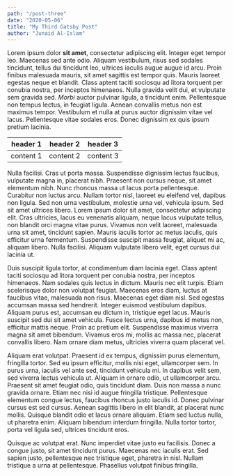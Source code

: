 ```yaml
---
path: "/post-three"
date: "2020-05-06"
title: "My Third Gatsby Post"
author: "Junaid Al-Islam"
---
```


Lorem ipsum dolor **sit amet**, consectetur adipiscing elit. Integer eget tempor leo. Maecenas sed ante odio. Aliquam vestibulum, risus sed sodales tincidunt, tellus dui tincidunt leo, ultrices iaculis augue augue id arcu. Proin finibus malesuada mauris, sit amet sagittis est tempor quis. Mauris laoreet egestas neque et blandit. Class aptent taciti sociosqu ad litora torquent per conubia nostra, per inceptos himenaeos. Nulla gravida velit dui, et vulputate sem gravida sed. _Morbi_ auctor pulvinar ligula, a tincidunt enim. Pellentesque non tempus lectus, in feugiat ligula. Aenean convallis metus non est maximus tempor. Vestibulum et nulla at purus auctor dignissim vitae vel lacus. Pellentesque vitae sodales eros. Donec dignissim ex quis ipsum pretium lacinia.

| header 1  | header 2  | header 3  |
| --------- | --------- | --------- |
| content 1 | content 2 | content 3 |

Nulla facilisi. Cras ut porta massa. Suspendisse dignissim lectus faucibus, vulputate magna in, placerat nibh. Praesent non cursus neque, sit amet elementum nibh. Nunc rhoncus massa ut lacus porta pellentesque. Curabitur non luctus arcu. Nullam tortor nisl, laoreet eu eleifend vel, dapibus non ligula. Sed non urna vestibulum, molestie urna vel, vehicula ipsum. Sed sit amet ultrices libero. Lorem ipsum dolor sit amet, consectetur adipiscing elit. Cras ultricies, lacus eu venenatis aliquam, neque lacus vulputate tellus, non blandit orci magna vitae purus. Vivamus non velit laoreet, malesuada urna sit amet, tincidunt sapien. Mauris iaculis tortor ac metus iaculis, quis efficitur urna fermentum. Suspendisse suscipit massa feugiat, aliquet mi ac, aliquam libero. Nulla facilisi. Aliquam vulputate libero velit, eget cursus dui lacinia ut.

Duis suscipit ligula tortor, at condimentum diam lacinia eget. Class aptent taciti sociosqu ad litora torquent per conubia nostra, per inceptos himenaeos. Nam sodales quis lectus in dictum. Mauris nec elit turpis. Etiam scelerisque dolor non volutpat feugiat. Maecenas eros diam, luctus at faucibus vitae, malesuada non risus. Maecenas eget diam nisl. Sed egestas accumsan massa sed hendrerit. Integer euismod vestibulum dapibus. Aliquam purus est, accumsan eu dictum in, tristique eget lacus. Mauris suscipit sed dui sit amet vehicula. Fusce lectus urna, dapibus id metus non, efficitur mattis neque. Proin ac pretium elit. Suspendisse maximus viverra magna sit amet bibendum. Vivamus eros mi, mollis ac massa nec, placerat convallis libero. Nam ornare diam metus, ultricies viverra quam placerat vel.

Aliquam erat volutpat. Praesent id ex tempus, dignissim purus elementum, fringilla tortor. Sed eu ipsum efficitur, mollis nisi eget, ullamcorper sem. In purus urna, iaculis vel ante sed, tincidunt vehicula mi. In dapibus velit sem, sed viverra lectus vehicula ut. Aliquam in ornare odio, ut ullamcorper arcu. Praesent sit amet feugiat odio, quis tincidunt diam. Duis non massa a nunc gravida ornare. Etiam nec nisi id augue fringilla tristique. Pellentesque elementum congue lectus, faucibus rhoncus justo iaculis id. Donec pulvinar cursus est sed cursus. Aenean sagittis libero in elit blandit, at placerat nunc mollis. Quisque blandit odio et lacus ornare aliquam. Etiam sed luctus nulla, ut pharetra enim. Aliquam bibendum interdum fringilla. Nulla tortor tortor, porta vel ligula sed, ultrices tincidunt eros.

Quisque ac volutpat erat. Nunc imperdiet vitae justo eu facilisis. Donec a congue justo, sit amet tincidunt purus. Maecenas nec iaculis erat. Sed sapien justo, pellentesque nec tristique eget, pharetra in nisl. Nullam tristique a urna at pellentesque. Phasellus volutpat finibus fringilla.
